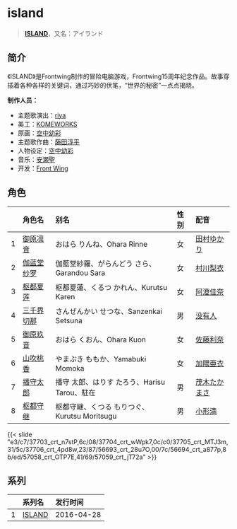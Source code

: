 # island


> <u>**[ISLAND](https://bgm.tv/subject/150191)**</u>，又名：アイランド

## 简介

《ISLAND》是Frontwing制作的冒险电脑游戏，Frontwing15周年纪念作品。故事穿插着各种各样的关键词，通过巧妙的伏笔，“世界的秘密”一点点揭晓。

**制作人员：**
- 主题歌演出：[riya](https://bgm.tv/person/5870)
- 美工：[KOMEWORKS](https://bgm.tv/person/19145)
- 原画：[空中幼彩](https://bgm.tv/person/7237)
- 主题歌作曲：[藤田淳平](https://bgm.tv/person/3618)
- 人物设定：[空中幼彩](https://bgm.tv/person/7237)
- 音乐：[安瀬聖](https://bgm.tv/person/5951)
- 开发：[Front Wing](https://bgm.tv/person/2230)

## 角色

|     |   角色名   |   别名  | 性别 |  配音  |
|:--- |:------  |:----      |:---  |:--   |
| 1 | [御原凛音](https://bgm.tv/character/37703) | おはら りんね、Ohara Rinne | 女 | [田村ゆかり](https://bgm.tv/person/3965) |
| 2 | [伽蓝堂纱罗](https://bgm.tv/character/37704) | 伽藍堂紗羅、がらんどう さら、Garandou Sara | 女 | [村川梨衣](https://bgm.tv/person/9096) |
| 3 | [枢都夏莲](https://bgm.tv/character/37705) | 枢都夏蓮、くるつ かれん、Kurutsu Karen | 女 | [阿澄佳奈](https://bgm.tv/person/4868) |
| 4 | [三千界切那](https://bgm.tv/character/37706) | さんぜんかい せつな、Sanzenkai Setsuna | 男 | [没有人](https://bgm.tv/person/16194) |
| 5 | [御原玖音](https://bgm.tv/character/56693) | おはら くおん、Ohara Kuon | 女 | [佐藤利奈](https://bgm.tv/person/4670) |
| 6 | [山吹桃香](https://bgm.tv/character/56694) | やまぶき ももか、Yamabuki Momoka | 女 | [加隈亜衣](https://bgm.tv/person/10806) |
| 7 | [播守太郎](https://bgm.tv/character/57058) | 播守 太郎、はりす たろう、Harisu Tarou、駐在 | 男 | [茂木たかまさ](https://bgm.tv/person/29690) |
| 8 | [枢都守继](https://bgm.tv/character/57059) | 枢都守継、くつる もりつぐ、Kurutsu Moritsugu | 男 | [小形満](https://bgm.tv/person/4310) |

{{< slide "e3/c7/37703_crt_n7stP,6c/08/37704_crt_wWpk7,0c/c0/37705_crt_MTJ3m,31/5c/37706_crt_4pd8w,23/87/56693_crt_28u7O,00/7c/56694_crt_a877p,8b/ed/57058_crt_OTP7E,41/69/57059_crt_jT72a" >}}

## 系列

|     |   系列名   |   发行时间  |
|:---   |:------  |:----      |
| 1 | [ISLAND](http://bgm.tv/subject/150191) | 2016-04-28 |

<!--

## 配乐

{{< media ""
""
"music">}}

## MAD

{{< media auto="mad/island" >}}

-->



